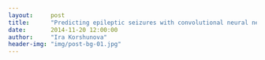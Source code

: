 ```yaml
---
layout:     post
title:      "Predicting epileptic seizures with convolutional neural networks"
date:       2014-11-20 12:00:00
author:     "Ira Korshunova"
header-img: "img/post-bg-01.jpg"
---
```


